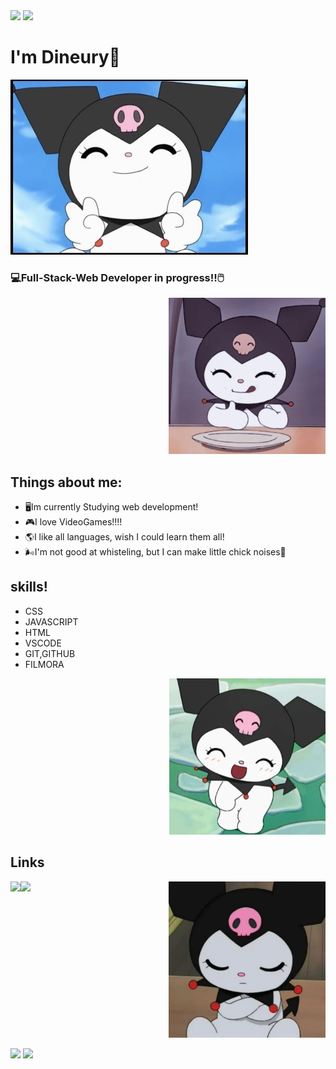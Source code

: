 
<img src="https://capsule-render.vercel.app/api?type=Venom&color=0:5705fa,90:000000&height=150&text=Grettings%20^^&fontColor=977ed8&animation=fadeIn" />
<img src="https://capsule-render.vercel.app/api?type=shark&height=110&color=cec3df&section=footer" />

<p align="right">
<h1>I'm Dineury🦝</h1>
<img src="kobeniHi.jpg" height="280"> <h3>💻Full-Stack-Web Developer in progress!!🖱️</h3></img>
</p>

<p>
  <p align=right>
  <img src="KobeniLike.jpg" height="250" />
  </p>
   <h2>Things about me:</h2>
   <ul>
     <li>🖥️Im currently Studying web development!</li>
     <li>🎮I love VideoGames!!!!</li>
    <li>🌎I like all languages, wish I could learn them all!</li>
    <li>🌬️I'm not good at whisteling, but I can make little chick noises🐥</li>
   </ul>
</p>
  </p>
   <h2>skills!</h2>
   <ul>
     <li>CSS</li>
     <li>JAVASCRIPT</li>
    <li>HTML</li>
    <li>VSCODE</li>
    <li>GIT,GITHUB</li>
    <li>FILMORA</li>
   </ul>
</p>

 <p align=right>
  <img src="KobeniShy.jpg" height="250" />
  </p>
  
  <h2>Links</h2>
 <a href="https://www.linkedin.com/in/dineury-lopez-b2b59b335/"> 
   <img height=30  align=left src="https://cdn3.iconfinder.com/data/icons/2018-social-media-logotypes/1000/2018_social_media_popular_app_logo_linkedin-512.png">
  </a>
  <a href="https://www.instagram.com/dineury_l/"> 
   <img height=30 align=left src="https://cdn0.iconfinder.com/data/icons/social-media-circle-6/1024/instagram-512.png">
  </a>
  
<p align=right>
  <img src="kobeniThink.jpg" height="250" />
  </p>
  
<img src="https://capsule-render.vercel.app/api?type=Venom&color=0:5705fa,90:000000&height=150&fontColor=977ed8&text=This%20Is%20All%20Friends!&animation=twinkling" />
<img src="https://capsule-render.vercel.app/api?type=shark&height=150&color=cec3df&section=header" />
